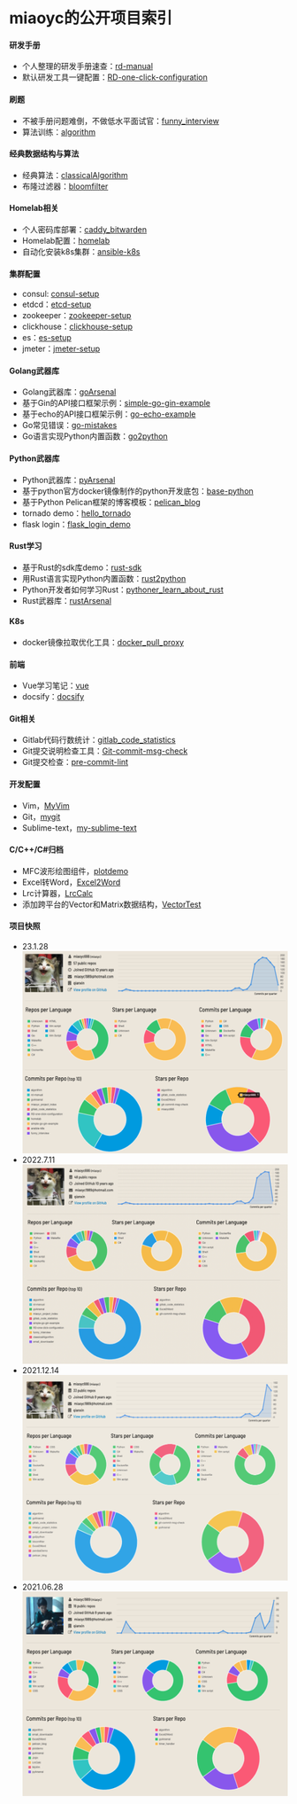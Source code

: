 # miaoyc的公开项目索引

#### 研发手册
- 个人整理的研发手册速查：[rd-manual](https://github.com/miaoyc666/rd-manual)
- 默认研发工具一键配置：[RD-one-click-configuration](https://github.com/miaoyc666/RD-one-click-configuration)

#### 刷题
- 不被手册问题难倒，不做低水平面试官：[funny_interview](https://github.com/miaoyc666/funny_interview)
- 算法训练：[algorithm](https://github.com/miaoyc666/algorithm) 

#### 经典数据结构与算法
- 经典算法：[classicalAlgorithm](https://github.com/miaoyc666/classicalAlgorithm)
- 布隆过滤器：[bloomfilter](https://github.com/miaoyc666/bloomfilter)

#### Homelab相关
- 个人密码库部署：[caddy_bitwarden](https://github.com/miaoyc666/caddy_bitwarden)
- Homelab配置：[homelab](https://github.com/miaoyc666/homelab)
- 自动化安装k8s集群：[ansible-k8s](https://github.com/miaoyc666/ansible-k8s)

#### 集群配置
- consul: [consul-setup](https://github.com/miaoyc666/consul-setup)
- etdcd：[etcd-setup](https://github.com/miaoyc666/etcd-setup)
- zookeeper：[zookeeper-setup](https://github.com/miaoyc666/zookeeper-setup)
- clickhouse：[clickhouse-setup](https://github.com/miaoyc666/clickhouse-setup)
- es：[es-setup](https://github.com/miaoyc666/es-setup)
- jmeter：[jmeter-setup](https://github.com/miaoyc666/jmeter-setup)

#### Golang武器库
- Golang武器库：[goArsenal](https://github.com/miaoyc666/goArsenal)
- 基于Gin的API接口框架示例：[simple-go-gin-example](https://github.com/miaoyc666/simple-go-gin-example)
- 基于echo的API接口框架示例：[go-echo-example](https://github.com/miaoyc666/go-echo-example)
- Go常见错误：[go-mistakes](https://github.com/miaoyc666/go-mistakes)
- Go语言实现Python内置函数：[go2python](https://github.com/miaoyc666/go2python)

#### Python武器库
- Python武器库：[pyArsenal](https://github.com/miaoyc666/pyArsenal)
- 基于python官方docker镜像制作的python开发底包：[base-python](https://github.com/miaoyc666/base-python)
- 基于Python Pelican框架的博客模板：[pelican_blog](https://github.com/miaoyc666/pelican_blog)
- tornado demo：[hello_tornado](https://github.com/miaoyc666/hello_tornado)
- flask login：[flask_login_demo](https://github.com/miaoyc666/flask_login_demo)

#### Rust学习
- 基于Rust的sdk库demo：[rust-sdk](https://github.com/miaoyc666/rust-sdk)
- 用Rust语言实现Python内置函数：[rust2python](https://github.com/miaoyc666/rust2python)
- Python开发者如何学习Rust：[pythoner_learn_about_rust](https://github.com/miaoyc666/pythoner_learn_about_rust)
- Rust武器库：[rustArsenal](https://github.com/miaoyc666/rustArsenal)

#### K8s
- docker镜像拉取优化工具：[docker_pull_proxy](pass)

#### 前端
- Vue学习笔记：[vue](https://github.com/miaoyc666/vue)
- docsify：[docsify](https://github.com/miaoyc666/docsify-demo)

#### Git相关
- Gitlab代码行数统计：[gitlab_code_statistics](https://github.com/miaoyc666/gitlab_code_statistics)
- Git提交说明检查工具：[Git-commit-msg-check](https://github.com/miaoyc666/git-commit-msg-check)
- Git提交检查：[pre-commit-lint](https://github.com/miaoyc666/pre-commit-lint)

#### 开发配置
- Vim，[MyVim](https://github.com/miaoyc666/MyVim)
- Git，[mygit](https://github.com/miaoyc666/mygit)
- Sublime-text，[my-sublime-text](https://github.com/miaoyc666/my-sublime-text)

#### C/C++/C#归档
- MFC波形绘图组件，[plotdemo](https://github.com/miaoyc666/plotdemo)
- Excel转Word，[Excel2Word](https://github.com/miaoyc666/Excel2Word)
- Lrc计算器，[LrcCalc](https://github.com/miaoyc666/LrcCalc)
- 添加跨平台的Vector和Matrix数据结构，[VectorTest](https://github.com/miaoyc666/VectorTest/tree/master/VectorTest)

#### 项目快照
- 23.1.28
![23.1.28.png](./snapshot/23.1.28.png)
- 2022.7.11
![22.7.11.png](./snapshot/22.7.11.png)
- 2021.12.14
![21.12.14.png](./snapshot/21.12.14.png)
- 2021.06.28
![21.6.28.png](./snapshot/21.6.28.png)
